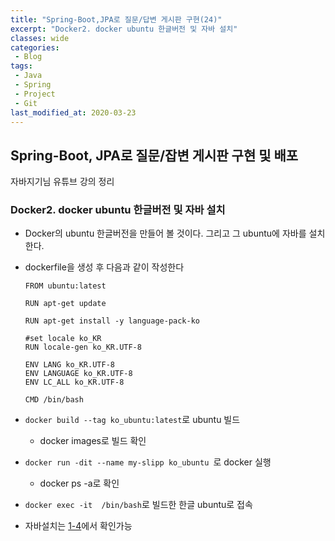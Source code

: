```yaml
---
title: "Spring-Boot,JPA로 질문/답변 게시판 구현(24)"
excerpt: "Docker2. docker ubuntu 한글버전 및 자바 설치"
classes: wide
categories:
 - Blog
tags:
 - Java
 - Spring
 - Project
 - Git
last_modified_at: 2020-03-23
---
```




## Spring-Boot, JPA로 질문/잡변 게시판 구현 및 배포

자바지기님 유튜브 강의 정리

### Docker2. docker ubuntu 한글버전 및 자바 설치

* Docker의 ubuntu 한글버전을 만들어 볼 것이다. 그리고 그 ubuntu에 자바를 설치한다.

* dockerfile을 생성 후 다음과 같이 작성한다

  ```shell
  FROM ubuntu:latest
  
  RUN apt-get update
  
  RUN apt-get install -y language-pack-ko
  
  #set locale ko_KR
  RUN locale-gen ko_KR.UTF-8
  
  ENV LANG ko_KR.UTF-8
  ENV LANGUAGE ko_KR.UTF-8
  ENV LC_ALL ko_KR.UTF-8
  
  CMD /bin/bash
  ```

* `docker build --tag ko_ubuntu:latest`로 ubuntu 빌드

  * docker images로 빌드 확인

* `docker run -dit --name my-slipp ko_ubuntu `로 docker 실행

  * docker ps -a로 확인

* `docker exec -it  /bin/bash`로 빌드한 한글 ubuntu로 접속

* 자바설치는 [1-4]({{site.url}}/_post/Javajigi-SpringBoot-Jpa-Web-Board-Project/2020-02-26-spring-boot-jpa-borad-project-1-4.md)에서 확인가능

  
